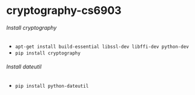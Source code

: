 # cryptography-cs6903

###### Install cryptography
- `apt-get install build-essential libssl-dev libffi-dev python-dev`
- `pip install cryptography`

###### Install dateutil
- `pip install python-dateutil`
